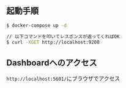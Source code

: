 ## 起動手順
```sh
$ docker-compose up -d

// 以下コマンドを叩いてレスポンスが返ってくればOK
$ curl -XGET http://localhost:9200
```

## Dashboardへのアクセス
`http://localhost:5601/`にブラウザでアクセス
